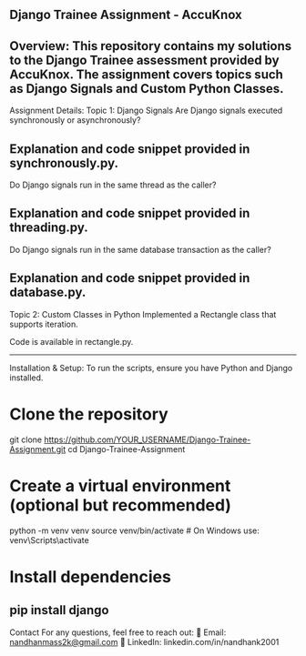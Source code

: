 Django Trainee Assignment - AccuKnox
------------------------------------------------------------------------------------------
Overview:
This repository contains my solutions to the Django Trainee assessment provided by AccuKnox. The assignment covers topics such as Django Signals and Custom Python Classes.
-----------------------------------------------------------------------------------------
Assignment Details:
Topic 1: Django Signals
Are Django signals executed synchronously or asynchronously?

Explanation and code snippet provided in synchronously.py.
------------------------------------------------------------------------------------------
Do Django signals run in the same thread as the caller?

Explanation and code snippet provided in threading.py.
------------------------------------------------------------------------------------------
Do Django signals run in the same database transaction as the caller?

Explanation and code snippet provided in database.py.
------------------------------------------------------------------------------------------
Topic 2: Custom Classes in Python
Implemented a Rectangle class that supports iteration.

Code is available in rectangle.py.

-------------------------------------------------------------------------------------------
Installation & Setup:
To run the scripts, ensure you have Python and Django installed.

# Clone the repository
git clone https://github.com/YOUR_USERNAME/Django-Trainee-Assignment.git
cd Django-Trainee-Assignment

# Create a virtual environment (optional but recommended)
python -m venv venv
source venv/bin/activate  # On Windows use: venv\Scripts\activate

# Install dependencies
pip install django
------------------------------------------------------------------------------------------
Contact
For any questions, feel free to reach out:
📧 Email: nandhanmass2k@gmail.com
🔗 LinkedIn: linkedin.com/in/nandhank2001
